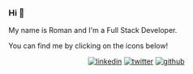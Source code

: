 ### Hi 👋
My name is Roman and I'm a Full Stack Developer.


You can find me by clicking on the icons below!
<div align="center">

[![linkedin](https://cdn.icon-icons.com/icons2/2873/PNG/64/linkedin_pixel_logo_icon_181925.png)](https://www.linkedin.com/in/zeromerodev/)
[![twitter](https://cdn.icon-icons.com/icons2/2873/PNG/64/twitter_pixel_logo_icon_181924.png)](https://twitter.com/zeromerodev)
[![github](https://user-images.githubusercontent.com/55024478/174501887-7f104282-08fd-4d61-b405-171047dab94e.png)](https://github.com/zeromero-dev)

</div>

<!--
**zeromero-dev/zeromero-dev** is a ✨ _special_ ✨ repository because its `README.md` (this file) appears on your GitHub profile.

Here are some ideas to get you started:

- 🔭 I’m currently working on ...
- 🌱 I’m currently learning ...
- 👯 I’m looking to collaborate on ...
- 🤔 I’m looking for help with ...
- 💬 Ask me about ...
- 📫 How to reach me: ...
- 😄 Pronouns: ...
- ⚡ Fun fact: ...
-->
